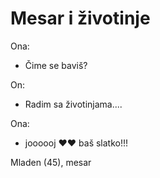 # Mesar i životinje

Ona:
- Čime se baviš?

On:
- Radim sa životinjama....

Ona:
- joooooj ♥♥ baš slatko!!!

Mladen (45), mesar